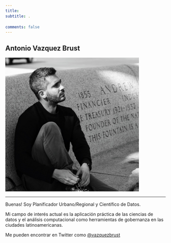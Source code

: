 ```yaml
---
title: 
subtitle: . 

comments: false
---
```

## Antonio Vazquez Brust
![Antonio Vazquez Brust](img/Antonio-Vazquez-Brust-420x420.png)
***

Buenas! Soy Planificador Urbano/Regional y Científico de Datos.

Mi campo de interés actual es la aplicación práctica de las ciencias de datos y el análisis computacional como herramientas de gobernanza en las ciudades latinoamericanas.

Me pueden encontrar en Twitter como [@vazquezbrust](https://twitter.com/vazquezbrust)